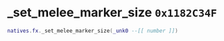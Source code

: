 # _set_melee_marker_size `0x1182C34F`

```lua
natives.fx._set_melee_marker_size(_unk0 --[[ number ]])
```
